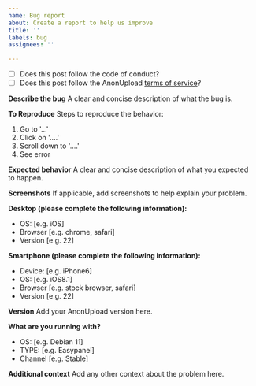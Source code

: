 ```yaml
---
name: Bug report
about: Create a report to help us improve
title: ''
labels: bug
assignees: ''

---
```


- [ ] Does this post follow the code of conduct?
- [ ] Does this post follow the AnonUpload [terms of service](https://anonupload.us/terms)?

**Describe the bug**
A clear and concise description of what the bug is.

**To Reproduce**
Steps to reproduce the behavior:
1. Go to '...'
2. Click on '....'
3. Scroll down to '....'
4. See error

**Expected behavior**
A clear and concise description of what you expected to happen.

**Screenshots**
If applicable, add screenshots to help explain your problem.

**Desktop (please complete the following information):**
 - OS: [e.g. iOS]
 - Browser [e.g. chrome, safari]
 - Version [e.g. 22]

**Smartphone (please complete the following information):**
 - Device: [e.g. iPhone6]
 - OS: [e.g. iOS8.1]
 - Browser [e.g. stock browser, safari]
 - Version [e.g. 22]

**Version**
Add your AnonUpload version here.

**What are you running with?**
- OS: [e.g. Debian 11]
- TYPE: [e.g. Easypanel]
- Channel [e.g. Stable]

**Additional context**
Add any other context about the problem here.
